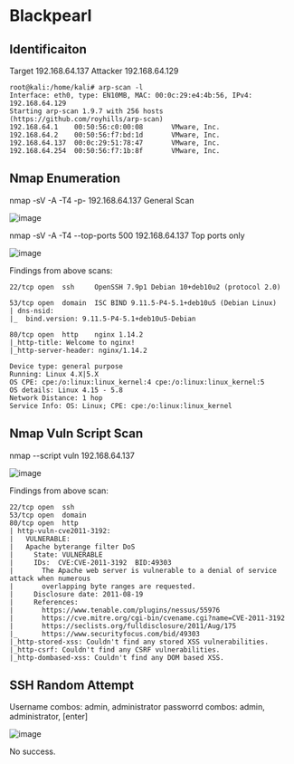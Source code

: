 # Blackpearl 

## Identificaiton

Target 192.168.64.137 
Attacker 192.168.64.129

    root@kali:/home/kali# arp-scan -l
    Interface: eth0, type: EN10MB, MAC: 00:0c:29:e4:4b:56, IPv4: 192.168.64.129
    Starting arp-scan 1.9.7 with 256 hosts (https://github.com/royhills/arp-scan)
    192.168.64.1    00:50:56:c0:00:08       VMware, Inc.
    192.168.64.2    00:50:56:f7:bd:1d       VMware, Inc.
    192.168.64.137  00:0c:29:51:78:47       VMware, Inc.
    192.168.64.254  00:50:56:f7:1b:8f       VMware, Inc.

## Nmap Enumeration

nmap -sV -A -T4 -p- 192.168.64.137
General Scan

![image](https://github.com/user-attachments/assets/42947c0a-610f-4839-a618-bac014163784)

nmap -sV -A -T4 --top-ports 500 192.168.64.137
Top ports only

![image](https://github.com/user-attachments/assets/50505bab-9370-42c2-9ac2-407e46354818)

Findings from above scans: 

    22/tcp open  ssh     OpenSSH 7.9p1 Debian 10+deb10u2 (protocol 2.0)

    53/tcp open  domain  ISC BIND 9.11.5-P4-5.1+deb10u5 (Debian Linux)
    | dns-nsid: 
    |_  bind.version: 9.11.5-P4-5.1+deb10u5-Debian
    
    80/tcp open  http    nginx 1.14.2
    |_http-title: Welcome to nginx!
    |_http-server-header: nginx/1.14.2

    Device type: general purpose
    Running: Linux 4.X|5.X
    OS CPE: cpe:/o:linux:linux_kernel:4 cpe:/o:linux:linux_kernel:5
    OS details: Linux 4.15 - 5.8
    Network Distance: 1 hop
    Service Info: OS: Linux; CPE: cpe:/o:linux:linux_kernel

## Nmap Vuln Script Scan

nmap --script vuln 192.168.64.137

![image](https://github.com/user-attachments/assets/d9dce5db-04da-42d1-be4a-eba7c3671ddd)

Findings from above scan:

    22/tcp open  ssh
    53/tcp open  domain
    80/tcp open  http
    | http-vuln-cve2011-3192: 
    |   VULNERABLE:
    |   Apache byterange filter DoS
    |     State: VULNERABLE
    |     IDs:  CVE:CVE-2011-3192  BID:49303
    |       The Apache web server is vulnerable to a denial of service attack when numerous
    |       overlapping byte ranges are requested.
    |     Disclosure date: 2011-08-19
    |     References:
    |       https://www.tenable.com/plugins/nessus/55976
    |       https://cve.mitre.org/cgi-bin/cvename.cgi?name=CVE-2011-3192
    |       https://seclists.org/fulldisclosure/2011/Aug/175
    |_      https://www.securityfocus.com/bid/49303
    |_http-stored-xss: Couldn't find any stored XSS vulnerabilities.
    |_http-csrf: Couldn't find any CSRF vulnerabilities.
    |_http-dombased-xss: Couldn't find any DOM based XSS.

## SSH Random Attempt
Username combos: admin, administrator
passworrd combos: admin, administrator, [enter]

![image](https://github.com/user-attachments/assets/c9a9133e-78e5-459b-9556-3efce0474f84)

No success.


